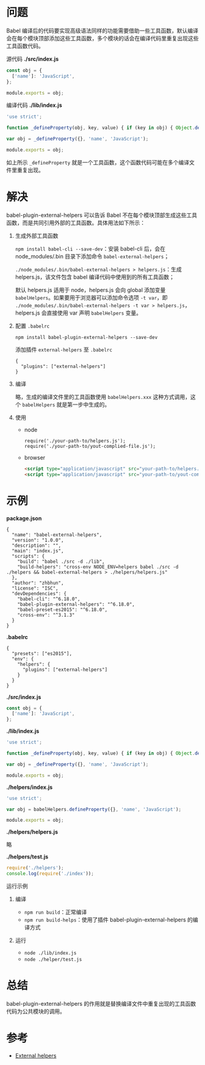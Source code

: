 # 问题
Babel 编译后的代码要实现高级语法同样的功能需要借助一些工具函数，默认编译会在每个模块顶部添加这些工具函数，多个模块的话会在编译代码里重复出现这些工具函数代码。

源代码 **./src/index.js**

```javascript
const obj = {
  ['name']: 'JavaScript',
};

module.exports = obj;
```

编译代码 **./lib/index.js**

```javascript
'use strict';

function _defineProperty(obj, key, value) { if (key in obj) { Object.defineProperty(obj, key, { value: value, enumerable: true, configurable: true, writable: true }); } else { obj[key] = value; } return obj; }

var obj = _defineProperty({}, 'name', 'JavaScript');

module.exports = obj;
```

如上所示 `_defineProperty` 就是一个工具函数，这个函数代码可能在多个编译文件里重复出现。

# 解决
babel-plugin-external-helpers 可以告诉 Babel 不在每个模块顶部生成这些工具函数，而是共同引用外部的工具函数。具体用法如下所示：

1. 生成外部工具函数

   `npm install babel-cli --save-dev`：安装 babel-cli 后，会在 node_modules/.bin 目录下添加命令 `babel-external-helpers`；
   
   `./node_modules/.bin/babel-external-helpers > helpers.js`：生成 helpers.js，该文件包含 babel 编译代码中使用到的所有工具函数；

   默认 helpers.js 适用于 node，helpers.js 会向 global 添加变量 `babelHelpers`。如果要用于浏览器可以添加命令选项 `-t var`，即 `./node_modules/.bin/babel-external-helpers -t var > helpers.js`，helpers.js 会直接使用 var 声明 `babelHelpers` 变量。

2. 配置 `.babelrc`

    `npm install babel-plugin-external-helpers --save-dev`
    
    添加插件 `external-helpers` 至 `.babelrc`

    ```
    {
      "plugins": ["external-helpers"]
    }
    ```

3. 编译

    略，生成的编译文件里的工具函数使用 `babelHelpers.xxx` 这种方式调用，这个 `babelHelpers` 就是第一步中生成的。

4. 使用

    - node

        ```
        require('./your-path-to/helpers.js');
        require('./your-path-to/yout-complied-file.js');
        ```

    - browser

        ```html
        <script type="application/javascript" src="your-path-to/helpers.js"></script>
        <script type="application/javascript" src="your-path-to/yout-compiled-file.js"></script>
        ```

# 示例
**package.json**

```
{
  "name": "babel-external-helpers",
  "version": "1.0.0",
  "description": "",
  "main": "index.js",
  "scripts": {
    "build": "babel ./src -d ./lib",
    "build-helpers": "cross-env NODE_ENV=helpers babel ./src -d ./helpers && babel-external-helpers > ./helpers/helpers.js"
  },
  "author": "zhbhun",
  "license": "ISC",
  "devDependencies": {
    "babel-cli": "^6.18.0",
    "babel-plugin-external-helpers": "^6.18.0",
    "babel-preset-es2015": "^6.18.0",
    "cross-env": "^3.1.3"
  }
}
```

**.babelrc**

```
{
  "presets": ["es2015"],
  "env": {
    "helpers": {
      "plugins": ["external-helpers"]
    }
  }
}
```

**./src/index.js**

```javascript
const obj = {
  ['name']: 'JavaScript',
};
```

**./lib/index.js**

```javascript
'use strict';

function _defineProperty(obj, key, value) { if (key in obj) { Object.defineProperty(obj, key, { value: value, enumerable: true, configurable: true, writable: true }); } else { obj[key] = value; } return obj; }

var obj = _defineProperty({}, 'name', 'JavaScript');

module.exports = obj;
```

**./helpers/index.js**

```javascript
'use strict';

var obj = babelHelpers.defineProperty({}, 'name', 'JavaScript');

module.exports = obj;
```

**./helpers/helpers.js**

略

**./helpers/test.js**

```javascript
require('./helpers');
console.log(require('./index'));
```

运行示例

1. 编译

    - `npm run build`：正常编译
    - `npm run build-helps`：使用了插件 babel-plugin-external-helpers 的编译方式

2. 运行

    - `node ./lib/index.js`
    - `node ./helper/test.js`

# 总结
babel-plugin-external-helpers 的作用就是替换编译文件中重复出现的工具函数代码为公共模块的调用。

# 参考
- [External helpers](http://babeljs.io/docs/plugins/external-helpers/)
